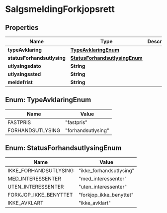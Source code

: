 

# SalgsmeldingForkjopsrett


## Properties

| Name | Type | Description | Notes |
|------------ | ------------- | ------------- | -------------|
|**typeAvklaring** | [**TypeAvklaringEnum**](#TypeAvklaringEnum) |  |  |
|**statusForhandsutlysing** | [**StatusForhandsutlysingEnum**](#StatusForhandsutlysingEnum) |  |  |
|**utlysingsdato** | **String** |  |  |
|**utlysingssted** | **String** |  |  |
|**meldefrist** | **String** |  |  |



## Enum: TypeAvklaringEnum

| Name | Value |
|---- | -----|
| FASTPRIS | &quot;fastpris&quot; |
| FORHANDSUTLYSING | &quot;forhandsutlysing&quot; |



## Enum: StatusForhandsutlysingEnum

| Name | Value |
|---- | -----|
| IKKE_FORHANDSUTLYSING | &quot;ikke_forhandsutlysing&quot; |
| MED_INTERESSENTER | &quot;med_interessenter&quot; |
| UTEN_INTERESSENTER | &quot;uten_interessenter&quot; |
| FORKJOP_IKKE_BENYTTET | &quot;forkjop_ikke_benyttet&quot; |
| IKKE_AVKLART | &quot;ikke_avklart&quot; |




